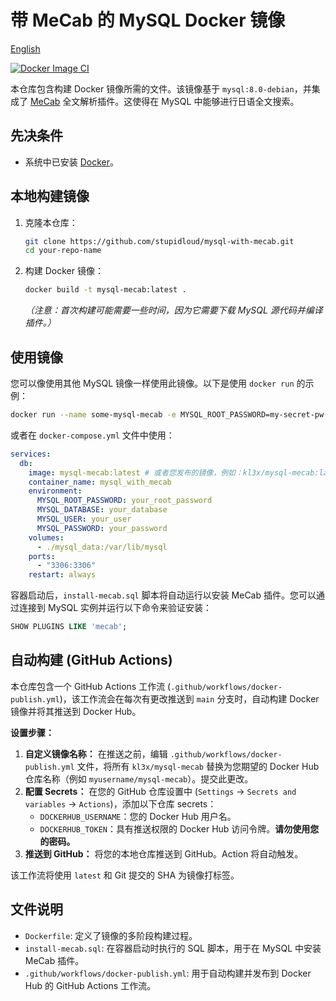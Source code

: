 # 带 MeCab 的 MySQL Docker 镜像

[English](README.md)

[![Docker Image CI](https://github.com/stupidloud/mysql-with-mecab/actions/workflows/docker-publish.yml/badge.svg)](https://github.com/stupidloud/mysql-with-mecab/actions/workflows/docker-publish.yml)

本仓库包含构建 Docker 镜像所需的文件。该镜像基于 `mysql:8.0-debian`，并集成了 [MeCab](https://taku910.github.io/mecab/) 全文解析插件。这使得在 MySQL 中能够进行日语全文搜索。

## 先决条件

*   系统中已安装 [Docker](https://docs.docker.com/get-docker/)。

## 本地构建镜像

1.  克隆本仓库：
    ```bash
    git clone https://github.com/stupidloud/mysql-with-mecab.git
    cd your-repo-name
    ```
2.  构建 Docker 镜像：
    ```bash
    docker build -t mysql-mecab:latest .
    ```
    *（注意：首次构建可能需要一些时间，因为它需要下载 MySQL 源代码并编译插件。）*

## 使用镜像

您可以像使用其他 MySQL 镜像一样使用此镜像。以下是使用 `docker run` 的示例：

```bash
docker run --name some-mysql-mecab -e MYSQL_ROOT_PASSWORD=my-secret-pw -d mysql-mecab:latest
```

或者在 `docker-compose.yml` 文件中使用：

```yaml
services:
  db:
    image: mysql-mecab:latest # 或者您发布的镜像，例如：kl3x/mysql-mecab:latest
    container_name: mysql_with_mecab
    environment:
      MYSQL_ROOT_PASSWORD: your_root_password
      MYSQL_DATABASE: your_database
      MYSQL_USER: your_user
      MYSQL_PASSWORD: your_password
    volumes:
      - ./mysql_data:/var/lib/mysql
    ports:
      - "3306:3306"
    restart: always
```

容器启动后，`install-mecab.sql` 脚本将自动运行以安装 MeCab 插件。您可以通过连接到 MySQL 实例并运行以下命令来验证安装：

```sql
SHOW PLUGINS LIKE 'mecab';
```

## 自动构建 (GitHub Actions)

本仓库包含一个 GitHub Actions 工作流 (`.github/workflows/docker-publish.yml`)，该工作流会在每次有更改推送到 `main` 分支时，自动构建 Docker 镜像并将其推送到 Docker Hub。

**设置步骤：**

1.  **自定义镜像名称：** 在推送之前，编辑 `.github/workflows/docker-publish.yml` 文件，将所有 `kl3x/mysql-mecab` 替换为您期望的 Docker Hub 仓库名称（例如 `myusername/mysql-mecab`）。提交此更改。
2.  **配置 Secrets：** 在您的 GitHub 仓库设置中 (`Settings` -> `Secrets and variables` -> `Actions`)，添加以下仓库 secrets：
    *   `DOCKERHUB_USERNAME`：您的 Docker Hub 用户名。
    *   `DOCKERHUB_TOKEN`：具有推送权限的 Docker Hub 访问令牌。**请勿使用您的密码。**
3.  **推送到 GitHub：** 将您的本地仓库推送到 GitHub。Action 将自动触发。

该工作流将使用 `latest` 和 Git 提交的 SHA 为镜像打标签。

## 文件说明

*   `Dockerfile`: 定义了镜像的多阶段构建过程。
*   `install-mecab.sql`: 在容器启动时执行的 SQL 脚本，用于在 MySQL 中安装 MeCab 插件。
*   `.github/workflows/docker-publish.yml`: 用于自动构建并发布到 Docker Hub 的 GitHub Actions 工作流。